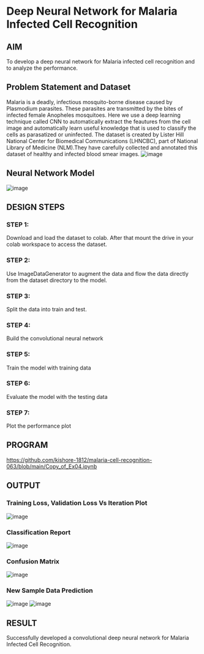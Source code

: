 # Deep Neural Network for Malaria Infected Cell Recognition

## AIM

To develop a deep neural network for Malaria infected cell recognition and to analyze the performance.

## Problem Statement and Dataset
Malaria is a deadly, infectious mosquito-borne disease caused by Plasmodium parasites. These parasites are transmitted by the bites of infected female Anopheles mosquitoes. Here we use a deep learning technique called CNN to automatically extract the feautures from the cell image and automatically learn useful knowledge that is used to classify the cells as parasatized or uninfected. The dataset is created by Lister Hill National Center for Biomedical Communications (LHNCBC), part of National Library of Medicine (NLM).They have carefully collected and annotated this dataset of healthy and infected blood smear images.
![image](https://user-images.githubusercontent.com/63336975/193441790-66f5172c-8fec-46d6-be8f-2e34e7c97516.png)


## Neural Network Model

![image](https://user-images.githubusercontent.com/63336975/193441816-8e4128b1-73c4-4342-8bf8-39eb1b56bd29.png)

## DESIGN STEPS

### STEP 1:
Download and load the dataset to colab. After that mount the drive in your colab workspace to access the dataset.

### STEP 2:
Use ImageDataGenerator to augment the data and flow the data directly from the dataset directory to the model.

### STEP 3:
Split the data into train and test.

### STEP 4:
Build the convolutional neural network

### STEP 5:
Train the model with training data

### STEP 6:
Evaluate the model with the testing data

### STEP 7:
Plot the performance plot


## PROGRAM

https://github.com/kishore-1812/malaria-cell-recognition-063/blob/main/Copy_of_Ex04.ipynb

## OUTPUT

### Training Loss, Validation Loss Vs Iteration Plot
![image](https://user-images.githubusercontent.com/63336975/193441909-756f2d5d-d6b3-46e3-9891-fe2caaed798f.png)


### Classification Report

![image](https://user-images.githubusercontent.com/63336975/193441925-8b6b753d-3cac-490c-91e3-c235f24c85d1.png)

### Confusion Matrix

![image](https://user-images.githubusercontent.com/63336975/193441958-4298b882-98ec-4657-b07f-3bbb712e2168.png)

### New Sample Data Prediction

![image](https://user-images.githubusercontent.com/63336975/193442143-c1294222-819e-44a2-b9ed-03f7710c18f3.png)
![image](https://user-images.githubusercontent.com/63336975/193442157-e7e8bfd3-02e2-440e-96da-35c90a41e439.png)


## RESULT
Successfully developed a convolutional deep neural network for Malaria Infected Cell Recognition.

